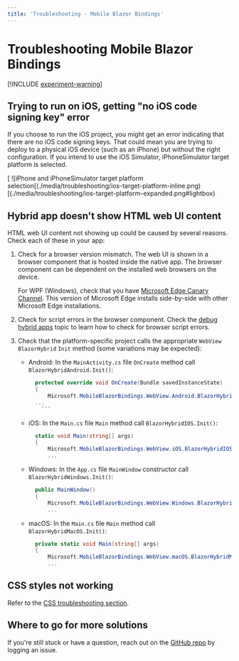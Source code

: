 ```yaml
---
title: 'Troubleshooting - Mobile Blazor Bindings'
---
```


# Troubleshooting Mobile Blazor Bindings

[!INCLUDE [experiment-warning](../includes/experiment-warning.md)]

## Trying to run on iOS, getting "no iOS code signing key" error

If you choose to run the iOS project, you might get an error indicating that there are no iOS code signing keys. That could mean you are trying to deploy to a physical iOS device (such as an iPhone) but without the right configuration. If you intend to use the iOS Simulator, iPhoneSimulator target platform is selected.

[ ![iPhone and iPhoneSimulator target platform selection[(./media/troubleshooting/ios-target-platform-inline.png) [(./media/troubleshooting/ios-target-platform-expanded.png#lightbox)

## Hybrid app doesn't show HTML web UI content

HTML web UI content not showing up could be caused by several reasons. Check each of these in your app:

1. Check for a browser version mismatch. The web UI is shown in a browser component that is hosted inside the native app. The browser component can be dependent on the installed web browsers on the device.

   For WPF (Windows), check that you have [Microsoft Edge Canary Channel](https://www.microsoftedgeinsider.com/download). This version of Microsoft Edge installs side-by-side with other Microsoft Edge installations.

1. Check for script errors in the browser component. Check the [debug hybrid apps](debug-hybrid-apps.md) topic to learn how to check for browser script errors.

1. Check that the platform-specific project calls the appropriate `WebView` `BlazorHybrid` `Init` method (some variations may be expected):

   * Android: In the `MainActivity.cs` file `OnCreate` method call `BlazorHybridAndroid.Init()`:

      ```csharp
        protected override void OnCreate(Bundle savedInstanceState)
        {
            Microsoft.MobileBlazorBindings.WebView.Android.BlazorHybridAndroid.Init();
        ...
          ```

   * iOS: In the `Main.cs` file `Main` method call `BlazorHybridIOS.Init()`:

      ```csharp
        static void Main(string[] args)
        {
            Microsoft.MobileBlazorBindings.WebView.iOS.BlazorHybridIOS.Init();
            ...
      ```

   * Windows: In the `App.cs` file `MainWindow` constructor call `BlazorHybridWindows.Init()`:

      ```csharp
        public MainWindow()
        {
            Microsoft.MobileBlazorBindings.WebView.Windows.BlazorHybridWindows.Init();
            ...
      ```

   * macOS: In the `Main.cs` file `Main` method call `BlazorHybridMacOS.Init()`:

      ```csharp
        private static void Main(string[] args)
        {
            Microsoft.MobileBlazorBindings.WebView.macOS.BlazorHybridMacOS.Init();
            ...
      ```

## CSS styles not working

Refer to the [CSS troubleshooting section](../ui/css-styles.md#troubleshooting).

## Where to go for more solutions

If you're still stuck or have a question, reach out on the [GitHub repo](https://github.com/xamarin/MobileBlazorBindings) by logging an issue.
